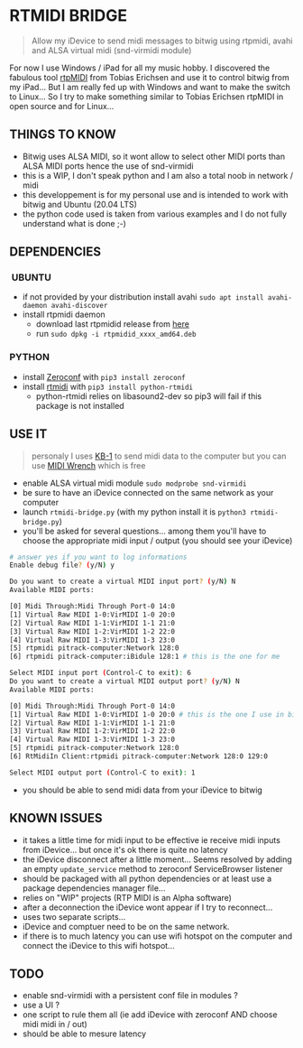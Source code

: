 # RTMIDI BRIDGE

> Allow my iDevice to send midi messages to bitwig using rtpmidi, avahi and ALSA virtual midi (snd-virmidi module)

For now I use Windows / iPad for all my music hobby. I discovered the fabulous tool [rtpMIDI](http://www.tobias-erichsen.de/software/rtpmidi.html) from Tobias Erichsen 
and use it to control bitwig from my iPad... But I am really fed up with Windows and want to make the switch to Linux... 
So I try to make something similar to Tobias Erichsen rtpMIDI in open source and for Linux...

## THINGS TO KNOW

- Bitwig uses ALSA MIDI, so it wont allow to select other MIDI ports than ALSA MIDI ports hence the use of snd-virmidi
- this is a WIP, I don't speak python and I am also a total noob in network / midi
- this developpement is for my personal use and is intended to work with bitwig and Ubuntu (20.04 LTS)
- the python code used is taken from various examples and I do not fully understand what is done ;-)

## DEPENDENCIES

###  UBUNTU

- if not provided by your distribution install avahi `sudo apt install avahi-daemon avahi-discover`
- install rtpmidi daemon
  - download last rtpmidid release from [here](https://github.com/davidmoreno/rtpmidid/releases)
  - run `sudo dpkg -i rtpmidid_xxxx_amd64.deb`

### PYTHON

- install [Zeroconf](https://pypi.org/project/zeroconf/) with `pip3 install zeroconf`
- install [rtmidi](https://github.com/SpotlightKid/python-rtmidi) with `pip3 install python-rtmidi`
  - python-rtmidi relies on libasound2-dev so pip3 will fail if this package is not installed

## USE IT

> personaly I uses [KB-1](https://apps.apple.com/us/app/kb-1-keyboard-suite/id1437919435) to send midi data to the computer but you can use [MIDI Wrench](https://apps.apple.com/us/app/midi-wrench/id589243566) which is free

- enable ALSA virtual midi module `sudo modprobe snd-virmidi`
- be sure to have an iDevice connected on the same network as your computer
- launch `rtmidi-bridge.py` (with my python install it is `python3 rtmidi-bridge.py`)
- you'll be asked for several questions... among them you'll have to choose the appropriate midi input / output (you should see your iDevice)

```bash
# answer yes if you want to log informations
Enable debug file? (y/N) y

Do you want to create a virtual MIDI input port? (y/N) N
Available MIDI ports:

[0] Midi Through:Midi Through Port-0 14:0
[1] Virtual Raw MIDI 1-0:VirMIDI 1-0 20:0
[2] Virtual Raw MIDI 1-1:VirMIDI 1-1 21:0
[3] Virtual Raw MIDI 1-2:VirMIDI 1-2 22:0
[4] Virtual Raw MIDI 1-3:VirMIDI 1-3 23:0
[5] rtpmidi pitrack-computer:Network 128:0
[6] rtpmidi pitrack-computer:iBidule 128:1 # this is the one for me

Select MIDI input port (Control-C to exit): 6
Do you want to create a virtual MIDI output port? (y/N) N
Available MIDI ports:

[0] Midi Through:Midi Through Port-0 14:0
[1] Virtual Raw MIDI 1-0:VirMIDI 1-0 20:0 # this is the one I use in bitwig
[2] Virtual Raw MIDI 1-1:VirMIDI 1-1 21:0
[3] Virtual Raw MIDI 1-2:VirMIDI 1-2 22:0
[4] Virtual Raw MIDI 1-3:VirMIDI 1-3 23:0
[5] rtpmidi pitrack-computer:Network 128:0
[6] RtMidiIn Client:rtpmidi pitrack-computer:Network 128:0 129:0

Select MIDI output port (Control-C to exit): 1

```

- you should be able to send midi data from your iDevice to bitwig

## KNOWN ISSUES

- it takes a little time for midi input to be effective ie receive midi inputs from iDevice... but once it's ok there is quite no latency 
- the iDevice disconnect after a little moment... Seems resolved by adding an empty `update_service` method to zeroconf ServiceBrowser listener
- should be packaged with all python dependencies or at least use a package dependencies manager file...
- relies on "WIP" projects (RTP MIDI is an Alpha software)
- after a deconnection the iDevice wont appear if I try to reconnect...
- uses two separate scripts...
- iDevice and comptuer need to be on the same network.
- if there is to much latency you can use wifi hotspot on the computer and connect the iDevice to this wifi hotspot...

## TODO

- enable snd-virmidi with a persistent conf file in modules ?
- use a UI ?
- one script to rule them all (ie add iDevice with zeroconf AND choose midi midi in / out)
- should be able to mesure latency
